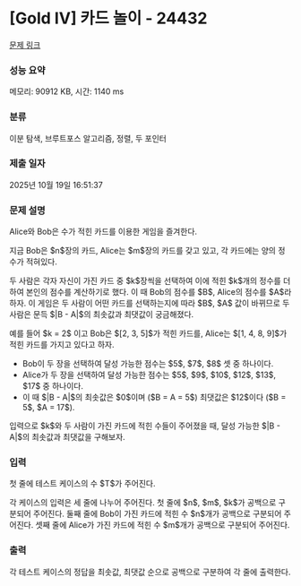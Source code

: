 # [Gold IV] 카드 놀이 - 24432 

[문제 링크](https://www.acmicpc.net/problem/24432) 

### 성능 요약

메모리: 90912 KB, 시간: 1140 ms

### 분류

이분 탐색, 브루트포스 알고리즘, 정렬, 두 포인터

### 제출 일자

2025년 10월 19일 16:51:37

### 문제 설명

<p>Alice와 Bob은 수가 적힌 카드를 이용한 게임을 즐겨한다.</p>

<p>지금 Bob은 $n$장의 카드, Alice는 $m$장의 카드를 갖고 있고, 각 카드에는 양의 정수가 적혀있다.</p>

<p>두 사람은 각자 자신이 가진 카드 중 $k$장씩을 선택하여 이에 적힌 $k$개의 정수를 더하여 본인의 점수를 계산하기로 했다. 이 때 Bob의 점수를 $B$, Alice의 점수를 $A$라 하자. 이 게임은 두 사람이 어떤 카드를 선택하는지에 따라 $B$, $A$ 값이 바뀌므로 두 사람은 문득 $|B - A|$의 최솟값과 최댓값이 궁금해졌다.</p>

<p>예를 들어 $k = 2$ 이고 Bob은 $[2, 3, 5]$가 적힌 카드를, Alice는 $[1, 4, 8, 9]$가 적힌 카드를 가지고 있다고 하자.</p>

<ul>
	<li>Bob이 두 장을 선택하여 달성 가능한 점수는 $5$, $7$, $8$ 셋 중 하나이다.</li>
	<li>Alice가 두 장을 선택하여 달성 가능한 점수는 $5$, $9$, $10$, $12$, $13$, $17$ 중 하나이다.</li>
	<li>이 때 $|B - A|$의 최솟값은 $0$이며 ($B = A = 5$) 최댓값은 $12$이다 ($B = 5$, $A = 17$).</li>
</ul>

<p>입력으로 $k$와 두 사람이 가진 카드에 적힌 수들이 주어졌을 때, 달성 가능한 $|B - A|$의 최솟값과 최댓값을 구해보자.</p>

### 입력 

 <p>첫 줄에 테스트 케이스의 수 $T$가 주어진다.</p>

<p>각 케이스의 입력은 세 줄에 나누어 주어진다. 첫 줄에 $n$, $m$, $k$가 공백으로 구분되어 주어진다. 둘째 줄에 Bob이 가진 카드에 적힌 수 $n$개가 공백으로 구분되어 주어진다. 셋째 줄에 Alice가 가진 카드에 적힌 수 $m$개가 공백으로 구분되어 주어진다.</p>

### 출력 

 <p>각 테스트 케이스의 정답을 최솟값, 최댓값 순으로 공백으로 구분하여 각 줄에 출력한다.</p>

